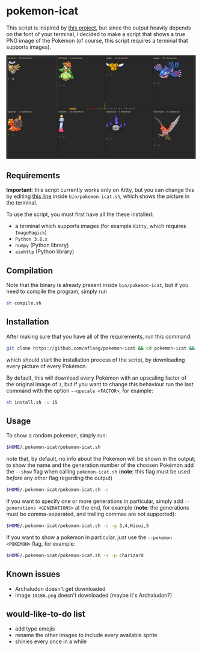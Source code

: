 # pokemon-icat

This script is inspired by [this project](https://gitlab.com/phoneybadger/pokemon-colorscripts), but since the output heavily depends on the font of your terminal, i decided to make a script that shows a true PNG image of the Pokémon (of course, this script requires a terminal that supports images).

![Screenshot](screenshot.png)

## Requirements

**Important**: this script currently works only on Kitty, but you can change this by editing [this line](bin/pokemon-icat.sh#L25) inside `bin/pokemon-icat.sh`, which shows the picture in the terminal.

To use the script, you must first have all the these installed:

- a terminal which supports images (for example `Kitty`, which requires `ImageMagick`)
- `Python 3.8.x`
- `numpy` (Python library)
- `aiohttp` (Python library)

## Compilation

Note that the binary is already present inside `bin/pokemon-icat`, but if you need to compile the program, simply run

```sh
sh compile.sh
```

## Installation

After making sure that you have all of the requirements, run this command:

```sh
git clone https://github.com/aflaag/pokemon-icat && cd pokemon-icat && sh install.sh
```

which should start the installation process of the script, by downloading every picture of every Pokémon.

By default, this will download every Pokémon with an upscaling factor of the original image of `3`, but if you want to change this behaviour run the last command with the option `--upscale <FACTOR>`, for example:

```sh
sh install.sh -u 15
```

## Usage

To show a random pokemon, simply run:

```sh
$HOME/.pokemon-icat/pokemon-icat.sh
```

note that, by default, no info about the Pokémon will be shown in the output; to show the name and the generation number of the choosen Pokémon add the `--show` flag when calling `pokemon-icat.sh` (**note**: this flag must be used _before_ any other flag regarding the output)

```sh
$HOME/.pokemon-icat/pokemon-icat.sh -s
```

If you want to specify one or more generations in particular, simply add `--generations <GENERATIONS>` at the end, for example (**note**: the generations must be comma-separated, and trailing commas are not supported):

```sh
$HOME/.pokemon-icat/pokemon-icat.sh -s -g 3,4,Hisui,5
```

If you want to show a pokemon in particular, just use the `--pokemon <POKEMON>` flag, for example:

```sh
$HOME/.pokemon-icat/pokemon-icat.sh -s -p charizard
```

## Known issues

- Archaludon doesn't get downloaded
- Image `10186.png` doesn't downloaded (maybe it's Archaludon?)

## would-like-to-do list

- add type emojis
- rename the other images to include every available sprite
- shinies every once in a while

